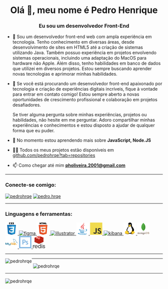 <h1 align="center">Olá 👋, meu nome é Pedro Henrique</h1>
<h3 align="center">Eu sou um desenvolvedor Front-End</h3>

- 🔭 Sou um desenvolvedor front-end web com ampla experiência em tecnologia. Tenho conhecimento em diversas áreas, desde desenvolvimento de sites em HTML5 até a criação de sistemas utilizando Java. Também possuo experiência em projetos envolvendo sistemas operacionais, incluindo uma adaptação do MacOS para hardware não Apple. Além disso, tenho habilidades em banco de dados que utilizei em diversos projetos. Estou sempre buscando aprender novas tecnologias e aprimorar minhas habilidades.

- 💬 Se você está procurando um desenvolvedor front-end apaixonado por tecnologia e criação de experiências digitais incríveis, fique à vontade para entrar em contato comigo! Estou sempre aberto a novas oportunidades de crescimento profissional e colaboração em projetos desafiadores.

    Se tiver alguma pergunta sobre minhas experiências, projetos ou habilidades, não hesite em me perguntar. Adoro compartilhar minhas experiências e conhecimentos e estou disposto a ajudar de qualquer forma que eu puder.

- 🌱 No momento estou aprendendo mais sobre **JavaScript, Node.JS**

- 👨‍💻 Todos os meus projetos estão disponíveis em
[github.com/pedrohrqe?tab=repositories](github.com/pedrohrqe?tab=repositories)

- 📫 Como chegar até mim **<pholiveira.2001@gmail.com>**

<hr>

<h3 align="left">Conecte-se comigo:</h3>
<p align="left">
    <a href="https://linkedin.com/in/pedrohrqe" target="blank"><img align="center"
            src="https://raw.githubusercontent.com/rahuldkjain/github-profile-readme-generator/master/src/images/icons/Social/linked-in-alt.svg"
            alt="pedrohrqe" height="30" width="40" /></a>
    <a href="https://instagram.com/pedro.hrqe" target="blank"><img align="center"
            src="https://raw.githubusercontent.com/rahuldkjain/github-profile-readme-generator/master/src/images/icons/Social/instagram.svg"
            alt="pedro.hrqe" height="30" width="40" /></a>
</p>
<hr>
<h3 align="left">Linguagens e ferramentas:</h3>
<p align="left"> <a href="https://www.w3schools.com/css/" target="_blank" rel="noreferrer"> <img
            src="https://raw.githubusercontent.com/devicons/devicon/master/icons/css3/css3-original-wordmark.svg"
            alt="css3" width="40" height="40" /> </a> <a href="https://www.figma.com/" target="_blank" rel="noreferrer">
        <img src="https://www.vectorlogo.zone/logos/figma/figma-icon.svg" alt="figma" width="40" height="40" /> </a> <a
        href="https://www.w3.org/html/" target="_blank" rel="noreferrer"> <img
            src="https://raw.githubusercontent.com/devicons/devicon/master/icons/html5/html5-original-wordmark.svg"
            alt="html5" width="40" height="40" /> </a> <a href="https://www.adobe.com/in/products/illustrator.html"
        target="_blank" rel="noreferrer"> <img
            src="https://www.vectorlogo.zone/logos/adobe_illustrator/adobe_illustrator-icon.svg" alt="illustrator"
            width="40" height="40" /> </a> <a href="https://www.java.com" target="_blank" rel="noreferrer"> <img
            src="https://raw.githubusercontent.com/devicons/devicon/master/icons/java/java-original.svg" alt="java"
            width="40" height="40" /> </a> <a href="https://developer.mozilla.org/en-US/docs/Web/JavaScript"
        target="_blank" rel="noreferrer"> <img
            src="https://raw.githubusercontent.com/devicons/devicon/master/icons/javascript/javascript-original.svg"
            alt="javascript" width="40" height="40" /> </a> <a href="https://www.elastic.co/kibana" target="_blank"
        rel="noreferrer"> <img src="https://www.vectorlogo.zone/logos/elasticco_kibana/elasticco_kibana-icon.svg"
            alt="kibana" width="40" height="40" /> </a> <a href="https://www.linux.org/" target="_blank"
        rel="noreferrer"> <img
            src="https://raw.githubusercontent.com/devicons/devicon/master/icons/linux/linux-original.svg" alt="linux"
            width="40" height="40" /> </a> <a href="https://www.mongodb.com/" target="_blank" rel="noreferrer"> <img
            src="https://raw.githubusercontent.com/devicons/devicon/master/icons/mongodb/mongodb-original-wordmark.svg"
            alt="mongodb" width="40" height="40" /> </a> <a href="https://www.mysql.com/" target="_blank"
        rel="noreferrer"> <img
            src="https://raw.githubusercontent.com/devicons/devicon/master/icons/mysql/mysql-original-wordmark.svg"
            alt="mysql" width="40" height="40" /> </a> <a href="https://www.photoshop.com/en" target="_blank"
        rel="noreferrer"> <img
            src="https://raw.githubusercontent.com/devicons/devicon/master/icons/photoshop/photoshop-line.svg"
            alt="photoshop" width="40" height="40" /> </a> <a href="https://redis.io" target="_blank" rel="noreferrer">
        <img src="https://raw.githubusercontent.com/devicons/devicon/master/icons/redis/redis-original-wordmark.svg"
            alt="redis" width="40" height="40" /> </a> </p>
<hr>
<p><img align="left"
        src="https://github-readme-stats.vercel.app/api/top-langs?username=pedrohrqe&show_icons=true&locale=pt-BR&layout=compact"
        alt="pedrohrqe" /></p>
        <hr>
<p>&nbsp;<img align="center"
        src="https://github-readme-stats.vercel.app/api?username=pedrohrqe&show_icons=true&locale=pt-BR" alt="pedrohrqe" />
</p>
<hr>
<p><img align="center" src="https://github-readme-streak-stats.herokuapp.com/?user=pedrohrqe&locale=pt-BR" alt="pedrohrqe" /></p>
